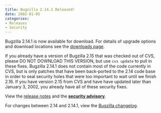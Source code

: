 ```yaml
---
title: Bugzilla 2.14.1 Released!
date: 2002-01-05
categories:
- Releases
- Security
---
```

Bugzilla 2.14.1 is now available for download. For details of upgrade
options and download locations see the [downloads page](/download/).

If you already have a version of Bugzilla 2.15 that was checked out of
CVS, please DO NOT DOWNLOAD THIS VERSION, but use `cvs update` to pull
in these fixes. Bugzilla 2.14.1 does not contain most of the code
currently in CVS, but is only patches that have been back-ported to the
2.14 code base in order to seal security holes that were too important
to wait until we finish 2.16\. If you have version 2.15 from CVS and
have have updated later than January 3, 2002, you already have all of
these security fixes.

View the [release notes](/releases/2.14.1/) and the
**[security advisory](/security/2.14.1/)**.

For changes between 2.14 and 2.14.1, view the
[Bugzilla changelog](https://github.com/bugzilla/bugzilla/compare/2.14).
